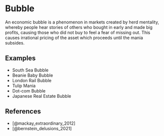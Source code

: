 # Bubble

An economic bubble is a phenomenon in markets created by herd mentality, whereby people hear stories of others who bought in early and made big profits, causing those who did not buy to feel a fear of missing out. This causes irrational pricing of the asset which proceeds until the mania subsides.

## Examples

* South Sea Bubble
* Beanie Baby Bubble
* London Rail Bubble
* Tulip Mania
* Dot-com Bubble
* Japanese Real Estate Bubble

## References

* [@mackay_extraordinary_2012]
* [@bernstein_delusions_2021]